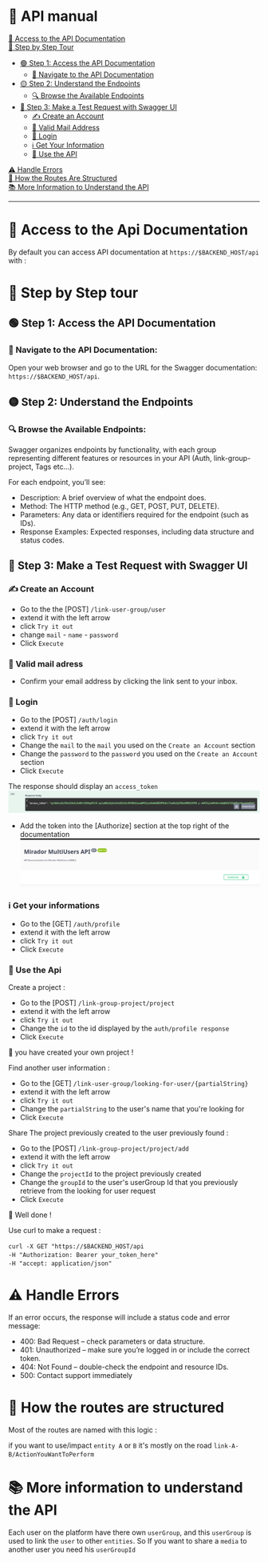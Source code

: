 # 📜 API manual

[🔗 Access to the API Documentation](#access-to-the-api-documentation)  
[🚶 Step by Step Tour](#step-by-step-tour)  
- [🟢 Step 1: Access the API Documentation](#step-1-access-the-api-documentation)  
  - [📍 Navigate to the API Documentation](#navigate-to-the-api-documentation)  
- [🟡 Step 2: Understand the Endpoints](#step-2-understand-the-endpoints)  
  - [🔍 Browse the Available Endpoints](#browse-the-available-endpoints)  
- [🔵 Step 3: Make a Test Request with Swagger UI](#step-3-make-a-test-request-with-swagger-ui)  
  - [✍️ Create an Account](#create-an-account)  
  - [📧 Valid Mail Address](#valid-mail-address)  
  - [🔐 Login](#login)  
  - [ℹ️ Get Your Information](#get-your-information)  
  - [🔄 Use the API](#use-the-api)  

[⚠️ Handle Errors](#handle-errors)  
[🔗 How the Routes Are Structured](#how-the-routes-are-structured)  
[📚 More Information to Understand the API](#more-information-to-understand-the-api)  

---

# 🔗 Access to the Api Documentation

By default you can access API documentation at `https://$BACKEND_HOST/api` with :

# 🚶 Step by Step tour

## 🟢 Step 1: Access the API Documentation
### 📍 Navigate to the API Documentation:
Open your web browser and go to the URL for the Swagger documentation: `https://$BACKEND_HOST/api`.

## 🟡 Step 2: Understand the Endpoints
### 🔍 Browse the Available Endpoints:

Swagger organizes endpoints by functionality, with each group representing different features or resources in your API (Auth, link-group-project, Tags etc...).

For each endpoint, you’ll see:
- Description: A brief overview of what the endpoint does.
- Method: The HTTP method (e.g., GET, POST, PUT, DELETE).
- Parameters: Any data or identifiers required for the endpoint (such as IDs).
- Response Examples: Expected responses, including data structure and status codes.

## 🔵 Step 3: Make a Test Request with Swagger UI

### ✍️ Create an Account 

- Go to the the [POST] `/link-user-group/user`
- extend it with the left arrow
- click `Try it out`
- change `mail` - `name` - `password`
- Click `Execute`

### 📧 Valid mail adress

- Confirm your email address by clicking the link sent to your inbox.

### 🔐 Login 
- Go to the [POST] `/auth/login`
- extend it with the left arrow
- click `Try it out`
- Change the `mail` to the `mail` you used on the `Create an Account` section
- Change the `password` to the `password` you used on the `Create an Account` section
- Click `Execute`

The response should display an `access_token`
![ddeea15a8a43dda99b573c83bd9a4b72.png](./media/ddeea15a8a43dda99b573c83bd9a4b72.png)
- Add the token into the [Authorize] section at the top right of the documentation 
![cccc556a4375bca864757ba3fd9bf4d0.png](./media/cccc556a4375bca864757ba3fd9bf4d0.png)

### ℹ️ Get your informations 

- Go to the [GET] `/auth/profile`
- extend it with the left arrow
- click `Try it out`
- Click `Execute`

### 🔄 Use the Api
Create a project :
- Go to the [POST] `/link-group-project/project`
- extend it with the left arrow
- click `Try it out`
- Change the `id` to the id displayed by the `auth/profile response`
- Click `Execute`

:1st_place_medal:  you have created your own project ! 

Find another user information : 

- Go to the [GET] `/link-user-group/looking-for-user/{partialString}`
- extend it with the left arrow
- click `Try it out`
- Change the `partialString` to the user's name that you're looking for
- Click `Execute`

Share The project previously created to the user previously found : 

- Go to the [POST] `/link-group-project/project/add`
- extend it with the left arrow
- click `Try it out`
- Change the `projectId` to the project previously created
- Change the `groupId` to the user's userGroup Id that you previously retrieve from the looking for user request
- Click `Execute`

:partying_face: Well done ! 

Use curl to make a request : 

`curl -X GET "https://$BACKEND_HOST/api`\
`-H "Authorization: Bearer your_token_here" `\
`-H "accept: application/json"`


# ⚠️ Handle Errors
If an error occurs, the response will include a status code and error message:

- 400: Bad Request – check parameters or data structure.
- 401: Unauthorized – make sure you’re logged in or include the correct token.
- 404: Not Found – double-check the endpoint and resource IDs.
- 500: Contact support immediately

# 🔗 How the routes are structured 

Most of the routes are named with this logic : 

if you want to use/impact `entity A` or `B` it's mostly on the road `link-A-B/ActionYouWantToPerform`

# 📚 More information to understand the API

Each user on the platform have there own `userGroup`, and this `userGroup` is used to link the `user` to other `entities`. So If you want to share a `media` to another user you need his `userGroupId`

